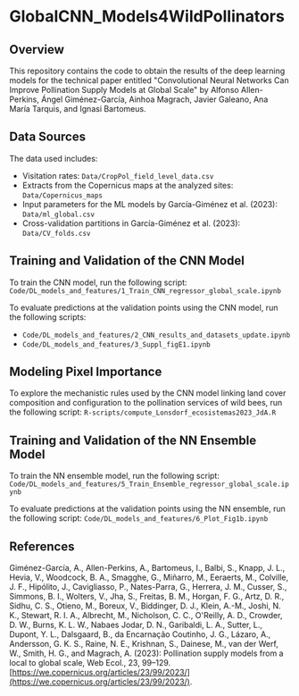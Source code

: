 # GlobalCNN_Models4WildPollinators

## Overview

This repository contains the code to obtain the results of the deep learning models for the technical paper entitled "Convolutional Neural Networks Can Improve Pollination Supply Models at Global Scale" by Alfonso Allen-Perkins, Ángel Giménez-García, Ainhoa Magrach, Javier Galeano, Ana María Tarquis, and Ignasi Bartomeus.

## Data Sources

The data used includes:
- Visitation rates: `Data/CropPol_field_level_data.csv`
- Extracts from the Copernicus maps at the analyzed sites: `Data/Copernicus_maps`
- Input parameters for the ML models by García-Giménez et al. (2023): `Data/ml_global.csv`
- Cross-validation partitions in García-Giménez et al. (2023): `Data/CV_folds.csv`

## Training and Validation of the CNN Model
To train the CNN model, run the following script: `Code/DL_models_and_features/1_Train_CNN_regressor_global_scale.ipynb`

To evaluate predictions at the validation points using the CNN model, run the following scripts: 
- `Code/DL_models_and_features/2_CNN_results_and_datasets_update.ipynb`
- `Code/DL_models_and_features/3_Suppl_figE1.ipynb`

## Modeling Pixel Importance
To explore the mechanistic rules used by the CNN model linking land cover composition and configuration to the pollination services of wild bees, run the following script: `R-scripts/compute_Lonsdorf_ecosistemas2023_JdA.R`

## Training and Validation of the NN Ensemble Model
To train the NN ensemble model, run the following script: `Code/DL_models_and_features/5_Train_Ensemble_regressor_global_scale.ipynb`

To evaluate predictions at the validation points using the NN ensemble, run the following script: `Code/DL_models_and_features/6_Plot_Fig1b.ipynb`

## References

Giménez-García, A., Allen-Perkins, A., Bartomeus, I., Balbi, S., Knapp, J. L., Hevia, V., Woodcock, B. A., Smagghe, G., Miñarro, M., Eeraerts, M., Colville, J. F., Hipólito, J., Cavigliasso, P., Nates-Parra, G., Herrera, J. M., Cusser, S., Simmons, B. I., Wolters, V., Jha, S., Freitas, B. M., Horgan, F. G., Artz, D. R., Sidhu, C. S., Otieno, M., Boreux, V., Biddinger, D. J., Klein, A.-M., Joshi, N. K., Stewart, R. I. A., Albrecht, M., Nicholson, C. C., O'Reilly, A. D., Crowder, D. W., Burns, K. L. W., Nabaes Jodar, D. N., Garibaldi, L. A., Sutter, L., Dupont, Y. L., Dalsgaard, B., da Encarnação Coutinho, J. G., Lázaro, A., Andersson, G. K. S., Raine, N. E., Krishnan, S., Dainese, M., van der Werf, W., Smith, H. G., and Magrach, A. (2023): Pollination supply models from a local to global scale, Web Ecol., 23, 99–129. [https://we.copernicus.org/articles/23/99/2023/](https://we.copernicus.org/articles/23/99/2023/).
